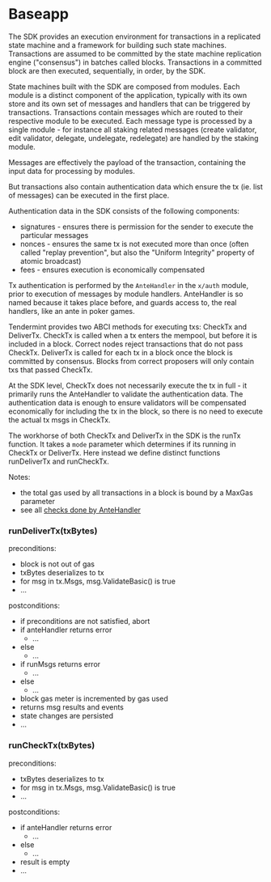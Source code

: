 # Baseapp

The SDK provides an execution environment for transactions in a replicated state
machine and a framework for building such state machines. 
Transactions are assumed to be committed by the state machine replication engine
("consensus") in batches called blocks. Transactions in a committed block are
then executed, sequentially, in order, by the SDK.

State machines built with the SDK are composed from modules. Each module is a distinct component of
the application, typically with its own store and its own set of messages and
handlers that can be triggered by transactions. Transactions contain messages
which are routed to their respective module to be executed. Each message type is processed
by a single module - for instance all staking related messages (create
validator, edit validator, delegate, undelegate, redelegate) are handled by the
staking module.

Messages are effectively the payload of the transaction, containing the input
data for processing by modules. 

But transactions also contain authentication data which ensure the tx (ie. list of messages) 
can be executed in the first place. 

Authentication data in the SDK consists of the following components:
- signatures - ensures there is permission for the sender to execute the particular messages
- nonces - ensures the same tx is not executed more than once (often called "replay prevention", but also the "Uniform Integrity" property of atomic broadcast)
- fees - ensures execution is economically compensated

Tx authentication is performed by the `AnteHandler` in the `x/auth` module,
prior to execution of messages by module handlers. 
AnteHandler is so named because it takes place before, and guards access to, the real handlers,
like an ante in poker games. 

Tendermint provides two ABCI methods for executing txs: CheckTx and DeliverTx.
CheckTx is called when a tx enters the mempool, but before it is included in a
block. Correct nodes reject transactions that do not pass CheckTx. DeliverTx is
called for each tx in a block once the block is committed by consensus. Blocks
from correct proposers will only contain txs that passed CheckTx.

At the SDK level, CheckTx does not necessarily execute the tx in full - it
primarily runs the AnteHandler to validate the authentication data. The
authentication data is enough to ensure validators will be compensated
economically for including the tx in the block, so there is no need to execute
the actual tx msgs in CheckTx.

The workhorse of both CheckTx and DeliverTx in the SDK is the runTx function. It
takes a `mode` parameter which determines if its running in CheckTx or
DeliverTx. Here instead we define distinct functions runDeliverTx and
runCheckTx.

Notes:
- the total gas used by all transactions in a block is bound by a MaxGas
  parameter
- see all [checks done by
  AnteHandler](https://github.com/cosmos/cosmos-sdk/blob/master/x/auth/ante/ante.go#L12)

### runDeliverTx(txBytes)

preconditions:
- block is not out of gas
- txBytes deserializes to tx
- for msg in tx.Msgs, msg.ValidateBasic() is true
- ...

postconditions:
- if preconditions are not satisfied, abort 
- if anteHandler returns error
    - ...
- else 
    - ...
- if runMsgs returns error
    - ...
- else 
    - ...
- block gas meter is incremented by gas used 
- returns msg results and events
- state changes are persisted
- ...

### runCheckTx(txBytes)

preconditions:
- txBytes deserializes to tx
- for msg in tx.Msgs, msg.ValidateBasic() is true
- ...

postconditions:
- if anteHandler returns error
    - ...
- else 
    - ...
- result is empty
- ...
